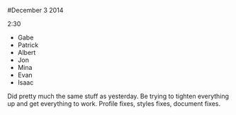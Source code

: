 #December 3 2014

2:30


* Gabe
* Patrick
* Albert
* Jon
* Mina
* Evan
* Isaac

Did pretty much the same stuff as yesterday. Be trying to tighten everything up and get everything to work. Profile fixes, styles fixes, document fixes.